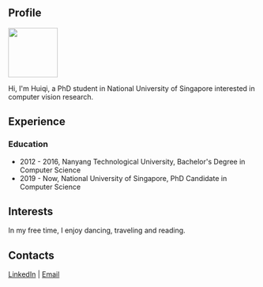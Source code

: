 ## Profile
<img src="http://drive.google.com/uc?export=view&id=1EONT2VYW3redQgOXzUYQohn81V7qBRu4" width="100"/>

Hi, I'm Huiqi, a PhD student in National University of Singapore interested in computer vision research. 

## Experience
### Education
- 2012 - 2016, Nanyang Technological University, Bachelor's Degree in Computer Science
- 2019 - Now, National University of Singapore, PhD Candidate in Computer Science

## Interests
In my free time, I enjoy dancing, traveling and reading.

## Contacts
[LinkedIn](https://www.linkedin.com/in/huiqi-rachel-mao-161b92a4/) | [Email](huiqi.mao@u.nus.edu)
